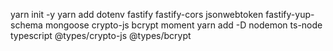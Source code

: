 yarn init -y
yarn add dotenv fastify fastify-cors jsonwebtoken fastify-yup-schema mongoose crypto-js bcrypt moment
yarn add -D nodemon ts-node typescript @types/crypto-js @types/bcrypt